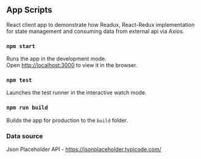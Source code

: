 ## App Scripts

React client app to demonstrate how Readux, React-Redux implementation for state management and consuming data from external api via Axios.

### `npm start`

Runs the app in the development mode.<br />
Open [http://localhost:3000](http://localhost:3000) to view it in the browser.

### `npm test`

Launches the test runner in the interactive watch mode.

### `npm run build`

Builds the app for production to the `build` folder.

### Data source
Json Placeholder API - https://jsonplaceholder.typicode.com/

